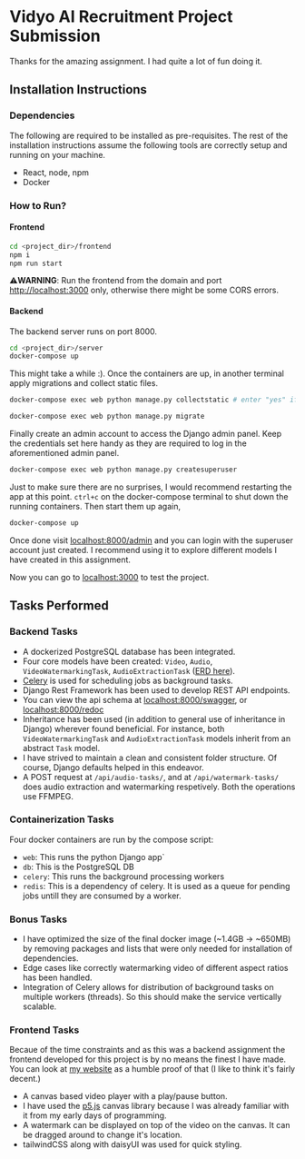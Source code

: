 # Vidyo AI Recruitment Project Submission

Thanks for the amazing assignment. I had quite a lot of fun doing it.

## Installation Instructions

### Dependencies

The following are required to be installed as pre-requisites. The rest of the installation instructions assume the following tools are correctly setup and running on your machine.

- React, node, npm
- Docker

### How to Run?

#### Frontend

```sh
cd <project_dir>/frontend
npm i
npm run start
```

⚠️**WARNING**: Run the frontend from the domain and port [http://localhost:3000](http://localhost:3000) only, otherwise there might be some CORS errors.

#### Backend

The backend server runs on port 8000.

```sh
cd <project_dir>/server
docker-compose up
```

This might take a while :). Once the containers are up, in another terminal apply migrations and collect static files.

```sh
docker-compose exec web python manage.py collectstatic # enter "yes" if prompted to overwrite existing files

docker-compose exec web python manage.py migrate
```

Finally create an admin account to access the Django admin panel. Keep the credentials set here handy as they are required to log in the aforementioned admin panel.

```sh
docker-compose exec web python manage.py createsuperuser
```

Just to make sure there are no surprises, I would recommend restarting the app at this point. `ctrl+c` on the docker-compose terminal to shut down the running containers. Then start them up again,

```sh
docker-compose up
```

Once done visit [localhost:8000/admin](http://localhost:8000/admin) and you can login with the superuser account just created. I recommend using it to explore different models I have created in this assignment.

Now you can go to [localhost:3000](http://localhost:3000) to test the project.

## Tasks Performed

### Backend Tasks

- A dockerized PostgreSQL database has been integrated.
- Four core models have been created: `Video`, `Audio`, `VideoWatermarkingTask`, `AudioExtractionTask` ([ERD here](./er_diagram.pdf)).
- [Celery](https://docs.celeryq.dev/en/stable/index.html) is used for scheduling jobs as background tasks.
- Django Rest Framework has been used to develop REST API endpoints.
- You can view the api schema at [localhost:8000/swagger](http://localhost:8000/api/schema/swagger/), or [localhost:8000/redoc](http://localhost:8000/api/schema/redoc/)
- Inheritance has been used (in addition to general use of inheritance in Django) wherever found beneficial. For instance, both `VideoWatermarkingTask` and `AudioExtractionTask` models inherit from an abstract `Task` model.
- I have strived to maintain a clean and consistent folder structure. Of course, Django defaults helped in this endeavor.
- A POST request at `/api/audio-tasks/`, and at `/api/watermark-tasks/` does audio extraction and watermarking respetively. Both the operations use FFMPEG.

### Containerization Tasks

Four docker containers are run by the compose script:

- `web`: This runs the python Django app`
- `db`: This is the PostgreSQL DB
- `celery`: This runs the background processing workers
- `redis`: This is a dependency of celery. It is used as a queue for pending jobs untill they are consumed by a worker.

### Bonus Tasks

- I have optimized the size of the final docker image (~1.4GB -> ~650MB) by removing packages and lists that were only needed for installation of dependencies.
- Edge cases like correctly watermarking video of different aspect ratios has been handled.
- Integration of Celery allows for distribution of background tasks on multiple workers (threads). So this should make the service vertically scalable.

### Frontend Tasks

Becaue of the time constraints and as this was a backend assignment the frontend developed for this project is by no means the finest I have made. You can look at [my website](https://sahej.io) as a humble proof of that (I like to think it's fairly decent.)

- A canvas based video player with a play/pause button.
- I have used the [p5.js](https://p5js.org/) canvas library because I was already familiar with it from my early days of programming.
- A watermark can be displayed on top of the video on the canvas. It can be dragged around to change it's location.
- tailwindCSS along with daisyUI was used for quick styling.
